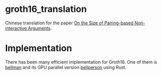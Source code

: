 # groth16_translation
Chinese translation for the paper [On the Size of Pairing-based Non-interactive Arguments](https://eprint.iacr.org/2016/260.pdf).
# Implementation
There has been many efficient implementation for Groth16. One of them is [bellman](https://github.com/zkcrypto/bellman) and its GPU parallel version [bellperson](https://github.com/filecoin-project/bellperson) using Rust.
